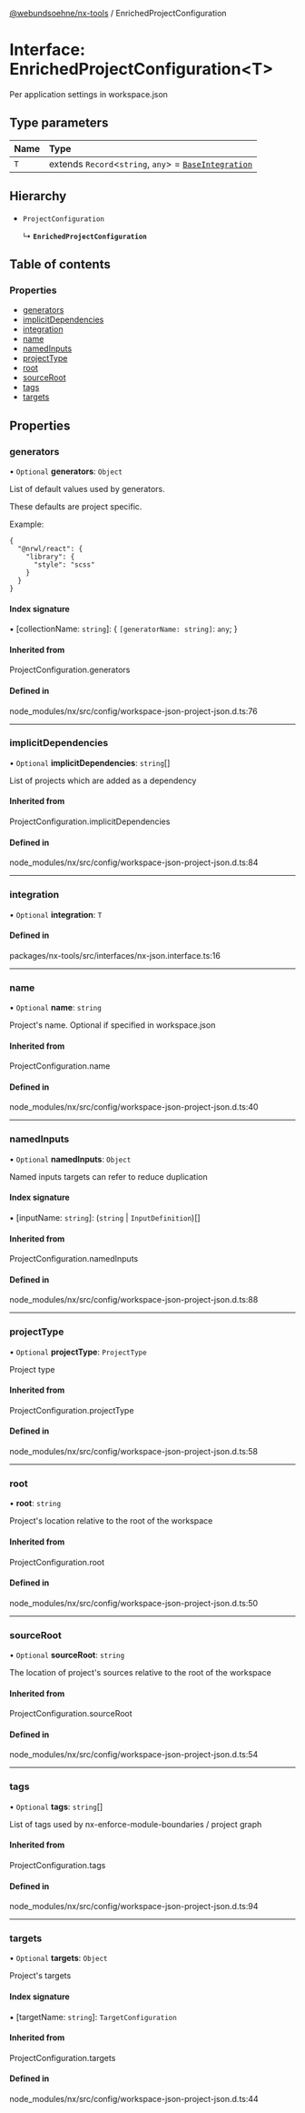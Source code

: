 [@webundsoehne/nx-tools](../README.md) / EnrichedProjectConfiguration

# Interface: EnrichedProjectConfiguration<T\>

Per application settings in workspace.json

## Type parameters

| Name | Type |
| :------ | :------ |
| `T` | extends `Record`<`string`, `any`\> = [`BaseIntegration`](../README.md#baseintegration) |

## Hierarchy

- `ProjectConfiguration`

  ↳ **`EnrichedProjectConfiguration`**

## Table of contents

### Properties

- [generators](EnrichedProjectConfiguration.md#generators)
- [implicitDependencies](EnrichedProjectConfiguration.md#implicitdependencies)
- [integration](EnrichedProjectConfiguration.md#integration)
- [name](EnrichedProjectConfiguration.md#name)
- [namedInputs](EnrichedProjectConfiguration.md#namedinputs)
- [projectType](EnrichedProjectConfiguration.md#projecttype)
- [root](EnrichedProjectConfiguration.md#root)
- [sourceRoot](EnrichedProjectConfiguration.md#sourceroot)
- [tags](EnrichedProjectConfiguration.md#tags)
- [targets](EnrichedProjectConfiguration.md#targets)

## Properties

### generators

• `Optional` **generators**: `Object`

List of default values used by generators.

These defaults are project specific.

Example:

```
{
  "@nrwl/react": {
    "library": {
      "style": "scss"
    }
  }
}
```

#### Index signature

▪ [collectionName: `string`]: { `[generatorName: string]`: `any`;  }

#### Inherited from

ProjectConfiguration.generators

#### Defined in

node_modules/nx/src/config/workspace-json-project-json.d.ts:76

___

### implicitDependencies

• `Optional` **implicitDependencies**: `string`[]

List of projects which are added as a dependency

#### Inherited from

ProjectConfiguration.implicitDependencies

#### Defined in

node_modules/nx/src/config/workspace-json-project-json.d.ts:84

___

### integration

• `Optional` **integration**: `T`

#### Defined in

packages/nx-tools/src/interfaces/nx-json.interface.ts:16

___

### name

• `Optional` **name**: `string`

Project's name. Optional if specified in workspace.json

#### Inherited from

ProjectConfiguration.name

#### Defined in

node_modules/nx/src/config/workspace-json-project-json.d.ts:40

___

### namedInputs

• `Optional` **namedInputs**: `Object`

Named inputs targets can refer to reduce duplication

#### Index signature

▪ [inputName: `string`]: (`string` \| `InputDefinition`)[]

#### Inherited from

ProjectConfiguration.namedInputs

#### Defined in

node_modules/nx/src/config/workspace-json-project-json.d.ts:88

___

### projectType

• `Optional` **projectType**: `ProjectType`

Project type

#### Inherited from

ProjectConfiguration.projectType

#### Defined in

node_modules/nx/src/config/workspace-json-project-json.d.ts:58

___

### root

• **root**: `string`

Project's location relative to the root of the workspace

#### Inherited from

ProjectConfiguration.root

#### Defined in

node_modules/nx/src/config/workspace-json-project-json.d.ts:50

___

### sourceRoot

• `Optional` **sourceRoot**: `string`

The location of project's sources relative to the root of the workspace

#### Inherited from

ProjectConfiguration.sourceRoot

#### Defined in

node_modules/nx/src/config/workspace-json-project-json.d.ts:54

___

### tags

• `Optional` **tags**: `string`[]

List of tags used by nx-enforce-module-boundaries / project graph

#### Inherited from

ProjectConfiguration.tags

#### Defined in

node_modules/nx/src/config/workspace-json-project-json.d.ts:94

___

### targets

• `Optional` **targets**: `Object`

Project's targets

#### Index signature

▪ [targetName: `string`]: `TargetConfiguration`

#### Inherited from

ProjectConfiguration.targets

#### Defined in

node_modules/nx/src/config/workspace-json-project-json.d.ts:44
